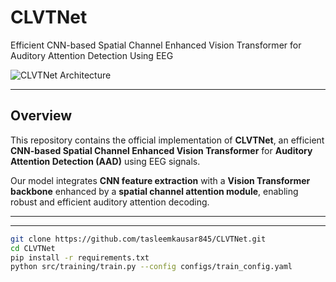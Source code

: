 # CLVTNet  
Efficient CNN-based Spatial Channel Enhanced Vision Transformer for Auditory Attention Detection Using EEG

![CLVTNet Architecture](assets/model.png)

---

## Overview  
This repository contains the official implementation of **CLVTNet**, an efficient **CNN-based Spatial Channel Enhanced Vision Transformer** for **Auditory Attention Detection (AAD)** using EEG signals.  

Our model integrates **CNN feature extraction** with a **Vision Transformer backbone** enhanced by a **spatial channel attention module**, enabling robust and efficient auditory attention decoding.

---

---

```bash
git clone https://github.com/tasleemkausar845/CLVTNet.git
cd CLVTNet
pip install -r requirements.txt
python src/training/train.py --config configs/train_config.yaml

